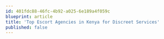 ```yaml
---
id: 401fdc88-46fc-4b92-a025-6e189a4f059c
blueprint: article
title: 'Top Escort Agencies in Kenya for Discreet Services'
published: false
---
```


